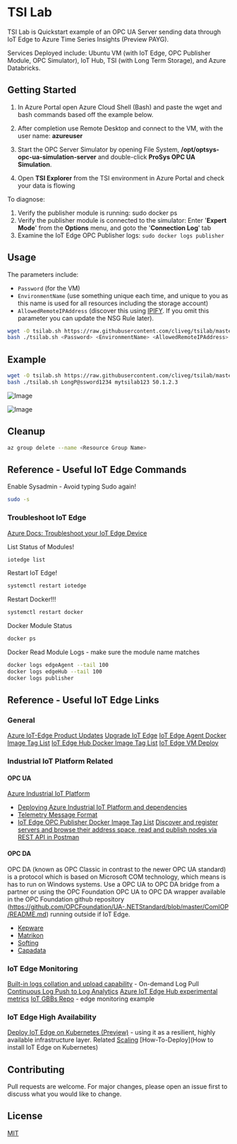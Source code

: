 # TSI Lab

TSI Lab is Quickstart example of an OPC UA Server sending data through IoT Edge to Azure Time Series Insights (Preview PAYG).

Services Deployed include: Ubuntu VM (with IoT Edge, OPC Publisher Module, OPC Simulator), IoT Hub, TSI (with Long Term Storage), and Azure Databricks.

## Getting Started

1. In Azure Portal open Azure Cloud Shell (Bash) and paste the wget and bash commands based off the example below.

2. After completion use Remote Desktop and connect to the VM, with the user name: **azureuser**

3. Start the OPC Server Simulator by opening File System, **/opt/optsys-opc-ua-simulation-server** and double-click **ProSys OPC UA Simulation**.

4. Open **TSI Explorer** from the TSI environment in Azure Portal and check your data is flowing


To diagnose:
1. Verify the publisher module is running: sudo docker ps
2. Verify the publisher module is connected to the simulator: Enter '**Expert Mode**' from the **Options** menu, and goto the '**Connection Log**' tab
3. Examine the IoT Edge OPC Publisher logs: `sudo docker logs publisher`


## Usage
The parameters include: 
- ``Password`` (for the VM)
- ``EnvironmentName`` (use something unique each time, and unique to you as this name is used for all resources including the storage account)
- ``AllowedRemoteIPAddress`` (discover this using [IPIFY](https://api.ipify.org). If you omit this parameter you can update the NSG Rule later).

```bash
wget -O tsilab.sh https://raw.githubusercontent.com/cliveg/tsilab/master/tsilab.sh
bash ./tsilab.sh <Password> <EnvironmentName> <AllowedRemoteIPAddress>
```

## Example

```bash
wget -O tsilab.sh https://raw.githubusercontent.com/cliveg/tsilab/master/tsilab.sh
bash ./tsilab.sh LongP@ssword1234 mytsilab123 50.1.2.3
```

![Image](https://raw.githubusercontent.com/cliveg/tsilab/master/png/tsilab-opcsim.png)

![Image](https://raw.githubusercontent.com/cliveg/tsilab/master/png/tsilab-tsiexplorer.png)


## Cleanup
```bash
az group delete --name <Resource Group Name>
```

## Reference - Useful IoT Edge Commands
Enable Sysadmin - Avoid typing Sudo again!
```bash 
sudo -s
```
### Troubleshoot IoT Edge
[Azure Docs: Troubleshoot your IoT Edge Device](https://docs.microsoft.com/en-us/azure/iot-edge/troubleshoot)


List Status of Modules!
```bash 
iotedge list
```

Restart IoT Edge!
```bash 
systemctl restart iotedge
```

Restart Docker!!!
```bash 
systemctl restart docker
```
Docker Module Status
```bash 
docker ps
```
Docker Read Module Logs - make sure the module name matches
```bash 
docker logs edgeAgent --tail 100
docker logs edgeHub --tail 100
docker logs publisher
```

## Reference - Useful IoT Edge Links
### General
[Azure IoT-Edge Product Updates](https://azure.microsoft.com/en-us/updates/?product=iot-edge)
[Upgrade IoT Edge](https://docs.microsoft.com/en-us/azure/iot-edge/how-to-update-iot-edge)
[IoT Edge Agent Docker Image Tag List](https://mcr.microsoft.com/v2/azureiotedge-agent/tags/list)
[IoT Edge Hub Docker Image Tag List](https://mcr.microsoft.com/v2/azureiotedge-hub/tags/list)
[IoT Edge VM Deploy](https://github.com/azure/iotedge-vm-deploy)

### Industrial IoT Platform Related
#### OPC UA
[Azure Industrial IoT Platform](https://github.com/Azure/Industrial-IoT)
- [Deploying Azure Industrial IoT Platform and dependencies](https://github.com/Azure/Industrial-IoT/blob/master/docs/deploy/howto-deploy-all-in-one.md)
- [Telemetry Message Format](https://github.com/Azure/Industrial-IoT/blob/master/docs/dev-guides/telemetry-messages-format.md)
- [IoT Edge OPC Publisher Docker Image Tag List](https://mcr.microsoft.com/v2/iotedge/opc-publisher/tags/list)
[Discover and register servers and browse their address space, read and publish nodes via REST API in Postman](https://github.com/Azure/Industrial-IoT/blob/master/docs/tutorials/tut-use-postman.md)

#### OPC DA
OPC DA (known as OPC Classic in contrast to the newer OPC UA standard) is a protocol which is based on Microsoft COM technology, which means is has to run on Windows systems. Use a OPC UA to OPC DA bridge from a partner or using the OPC Foundation OPC UA to OPC DA wrapper available in the OPC Foundation github repository (https://github.com/OPCFoundation/UA-.NETStandard/blob/master/ComIOP/README.md) running outside if IoT Edge. 

- [Kepware](https://www.kepware.com/en-us/products/kepserverex/)
- [Matrikon](https://www.matrikonopc.com/opc-ua/products/opc-ua-tunneller.aspx)
- [Softing](https://data-intelligence.softing.com/products/opc-software-platform/datafeed-opc-suite/)
- [Capadata](https://www.copadata.com/en/news/news/available-now-from-microsoft-azure-marketplace-zenon-on-iot-edge-7824/)

### IoT Edge Monitoring
[Built-in logs collation and upload capability](https://aka.ms/iotedgelogpull) - On-demand Log Pull
[Continuous Log Push to Log Analytics](https://github.com/veyalla/logspout-loganalytics)
[Azure IoT Edge Hub experimental metrics](https://github.com/veyalla/ehm) 
[IoT GBBs Repo](https://github.com/AzureIoTGBB) -  edge monitoring example 

### IoT Edge High Availability
[Deploy IoT Edge on Kubernetes (Preview)](http://aka.ms/edgek8sdoc) - using it as a resilient, highly available infrastructure layer. 
Related [Scaling](https://microsoft.github.io/iotedge-k8s-doc/scaling.html) [How-To-Deploy](How to install IoT Edge on Kubernetes)


## Contributing
Pull requests are welcome. For major changes, please open an issue first to discuss what you would like to change.


## License
[MIT](https://choosealicense.com/licenses/mit/)
